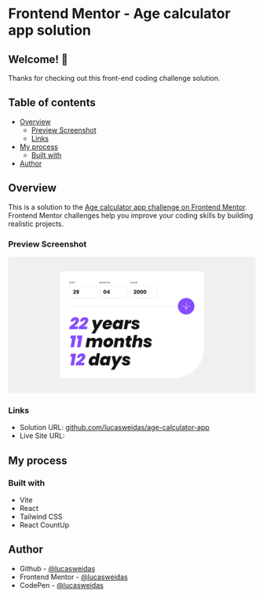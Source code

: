 # Frontend Mentor - Age calculator app solution

## Welcome! 👋

Thanks for checking out this front-end coding challenge solution.

## Table of contents

- [Overview](#overview)
  - [Preview Screenshot](#preview-screenshot)
  - [Links](#links)
- [My process](#my-process)
  - [Built with](#built-with)
- [Author](#author)

## Overview

This is a solution to the [Age calculator app challenge on Frontend Mentor](https://www.frontendmentor.io/challenges/age-calculator-app-dF9DFFpj-Q). Frontend Mentor challenges help you improve your coding skills by building realistic projects.

### Preview Screenshot

![Preview for the Age calculator app](./preview/desktop-preview.png)

### Links

- Solution URL: [github.com/lucasweidas/age-calculator-app](https://github.com/lucasweidas/age-calculator-app)
- Live Site URL: []()

## My process

### Built with

- Vite
- React
- Tailwind CSS
- React CountUp

## Author

- Github - [@lucasweidas](https://github.com/LucasWeidas)
- Frontend Mentor - [@lucasweidas](https://www.frontendmentor.io/profile/lucasweidas)
- CodePen - [@lucasweidas](https://codepen.io/lucasweidas)
